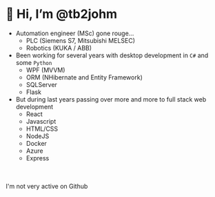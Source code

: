 # 👋 Hi, I’m @tb2johm
- Automation engineer (MSc) gone rouge...
  - PLC (Siemens S7, Mitsubishi MELSEC)
  - Robotics (KUKA / ABB)
- Been working for several years with desktop development in `C#` and some `Python`
  - WPF (MVVM)
  - ORM (NHibernate and Entity Framework)
  - SQLServer
  - Flask
- But during last years passing over more and more to full stack web development
  - React
  - Javascript
  - HTML/CSS
  - NodeJS
  - Docker
  - Azure
  - Express
<br>
<br>
I'm not very active on Github
  
<!---
tb2johm/tb2johm is a ✨ special ✨ repository because its `README.md` (this file) appears on your GitHub profile.
You can click the Preview link to take a look at your changes.
--->
